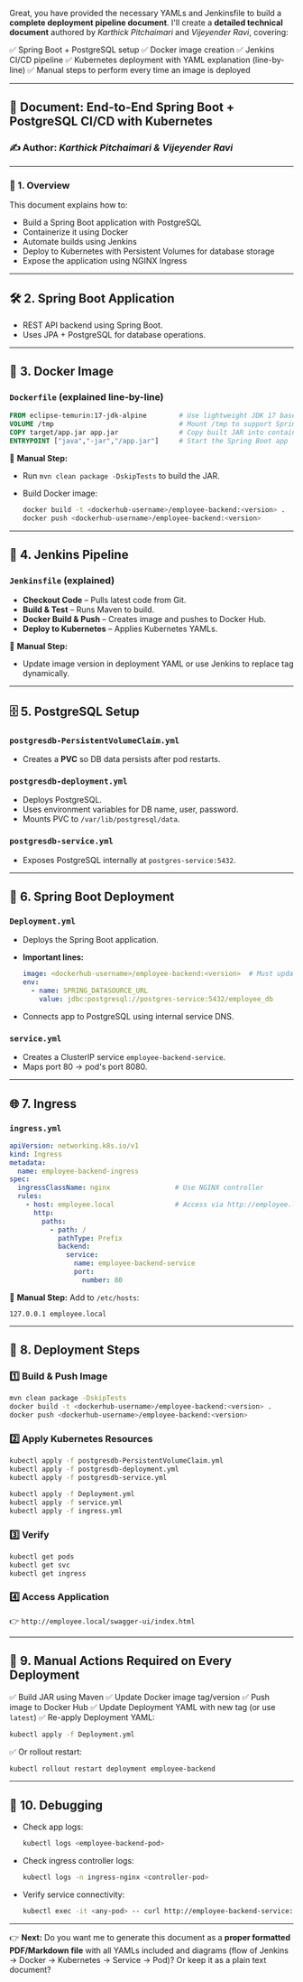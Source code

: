 Great, you have provided the necessary YAMLs and Jenkinsfile to build a **complete deployment pipeline document**. I'll create a **detailed technical document** authored by *Karthick Pitchaimari* and *Vijeyender Ravi*, covering:

✅ Spring Boot + PostgreSQL setup
✅ Docker image creation
✅ Jenkins CI/CD pipeline
✅ Kubernetes deployment with YAML explanation (line-by-line)
✅ Manual steps to perform every time an image is deployed

---

## 📄 **Document: End-to-End Spring Boot + PostgreSQL CI/CD with Kubernetes**

### ✍️ Author: *Karthick Pitchaimari & Vijeyender Ravi*

---

### 📌 1. **Overview**

This document explains how to:

* Build a Spring Boot application with PostgreSQL
* Containerize it using Docker
* Automate builds using Jenkins
* Deploy to Kubernetes with Persistent Volumes for database storage
* Expose the application using NGINX Ingress

---

## 🛠️ 2. **Spring Boot Application**

* REST API backend using Spring Boot.
* Uses JPA + PostgreSQL for database operations.

---

## 🐳 3. **Docker Image**

### `Dockerfile` (explained line-by-line)

```dockerfile
FROM eclipse-temurin:17-jdk-alpine        # Use lightweight JDK 17 base image
VOLUME /tmp                               # Mount /tmp to support Spring Boot temp files
COPY target/app.jar app.jar               # Copy built JAR into container
ENTRYPOINT ["java","-jar","/app.jar"]     # Start the Spring Boot app
```

🔹 **Manual Step:**

* Run `mvn clean package -DskipTests` to build the JAR.
* Build Docker image:

  ```bash
  docker build -t <dockerhub-username>/employee-backend:<version> .
  docker push <dockerhub-username>/employee-backend:<version>
  ```

---

## 🔧 4. **Jenkins Pipeline**

### `Jenkinsfile` (explained)

* **Checkout Code** – Pulls latest code from Git.
* **Build & Test** – Runs Maven to build.
* **Docker Build & Push** – Creates image and pushes to Docker Hub.
* **Deploy to Kubernetes** – Applies Kubernetes YAMLs.

🔹 **Manual Step:**

* Update image version in deployment YAML or use Jenkins to replace tag dynamically.

---

## 🗄️ 5. **PostgreSQL Setup**

### `postgresdb-PersistentVolumeClaim.yml`

* Creates a **PVC** so DB data persists after pod restarts.

### `postgresdb-deployment.yml`

* Deploys PostgreSQL.
* Uses environment variables for DB name, user, password.
* Mounts PVC to `/var/lib/postgresql/data`.

### `postgresdb-service.yml`

* Exposes PostgreSQL internally at `postgres-service:5432`.

---

## 🚀 6. **Spring Boot Deployment**

### `Deployment.yml`

* Deploys the Spring Boot application.
* **Important lines:**

  ```yaml
  image: <dockerhub-username>/employee-backend:<version>  # Must update each deploy
  env:
    - name: SPRING_DATASOURCE_URL
      value: jdbc:postgresql://postgres-service:5432/employee_db
  ```
* Connects app to PostgreSQL using internal service DNS.

### `service.yml`

* Creates a ClusterIP service `employee-backend-service`.
* Maps port 80 → pod's port 8080.

---

## 🌐 7. **Ingress**

### `ingress.yml`

```yaml
apiVersion: networking.k8s.io/v1
kind: Ingress
metadata:
  name: employee-backend-ingress
spec:
  ingressClassName: nginx                # Use NGINX controller
  rules:
    - host: employee.local               # Access via http://employee.local
      http:
        paths:
          - path: /
            pathType: Prefix
            backend:
              service:
                name: employee-backend-service
                port:
                  number: 80
```

🔹 **Manual Step:** Add to `/etc/hosts`:

```
127.0.0.1 employee.local
```

---

## 📌 8. **Deployment Steps**

### 1️⃣ Build & Push Image

```bash
mvn clean package -DskipTests
docker build -t <dockerhub-username>/employee-backend:<version> .
docker push <dockerhub-username>/employee-backend:<version>
```

### 2️⃣ Apply Kubernetes Resources

```bash
kubectl apply -f postgresdb-PersistentVolumeClaim.yml
kubectl apply -f postgresdb-deployment.yml
kubectl apply -f postgresdb-service.yml

kubectl apply -f Deployment.yml
kubectl apply -f service.yml
kubectl apply -f ingress.yml
```

### 3️⃣ Verify

```bash
kubectl get pods
kubectl get svc
kubectl get ingress
```

### 4️⃣ Access Application

👉 `http://employee.local/swagger-ui/index.html`

---

## 🛑 9. **Manual Actions Required on Every Deployment**

✅ Build JAR using Maven
✅ Update Docker image tag/version
✅ Push image to Docker Hub
✅ Update Deployment YAML with new tag (or use `latest`)
✅ Re-apply Deployment YAML:

```bash
kubectl apply -f Deployment.yml
```

✅ Or rollout restart:

```bash
kubectl rollout restart deployment employee-backend
```

---

## 📌 10. **Debugging**

* Check app logs:

  ```bash
  kubectl logs <employee-backend-pod>
  ```
* Check ingress controller logs:

  ```bash
  kubectl logs -n ingress-nginx <controller-pod>
  ```
* Verify service connectivity:

  ```bash
  kubectl exec -it <any-pod> -- curl http://employee-backend-service:80/swagger-ui/index.html
  ```

---

👉 **Next:** Do you want me to generate this document as a **proper formatted PDF/Markdown file** with all YAMLs included and diagrams (flow of Jenkins → Docker → Kubernetes → Service → Pod)? Or keep it as a plain text document?
